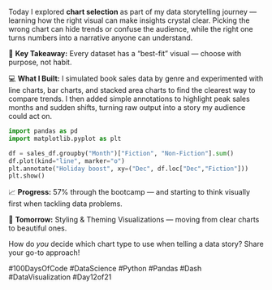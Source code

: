 Today I explored **chart selection** as part of my data storytelling journey — learning how the right visual can make insights crystal clear. Picking the wrong chart can hide trends or confuse the audience, while the right one turns numbers into a narrative anyone can understand.  

🎯 **Key Takeaway:** Every dataset has a “best-fit” visual — choose with purpose, not habit.  

💻 **What I Built:** I simulated book sales data by genre and experimented with line charts, bar charts, and stacked area charts to find the clearest way to compare trends. I then added simple annotations to highlight peak sales months and sudden shifts, turning raw output into a story my audience could act on.  

```python
import pandas as pd
import matplotlib.pyplot as plt

df = sales_df.groupby("Month")["Fiction", "Non-Fiction"].sum()
df.plot(kind="line", marker="o")
plt.annotate("Holiday boost", xy=("Dec", df.loc["Dec","Fiction"]))
plt.show()
```

📈 **Progress:** 57% through the bootcamp — and starting to think visually first when tackling data problems.  

🚀 **Tomorrow:** Styling & Theming Visualizations — moving from clear charts to beautiful ones.  

How do *you* decide which chart type to use when telling a data story? Share your go-to approach!  

#100DaysOfCode #DataScience #Python #Pandas #Dash #DataVisualization #Day12of21